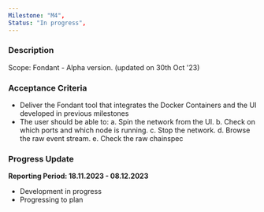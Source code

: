 ```yaml
---
Milestone: "M4",
Status: "In progress",
---
```

<!--lang:en--> 
### Description

Scope: Fondant - Alpha version. (updated on 30th Oct '23)


### Acceptance Criteria
- Deliver the Fondant tool that integrates the Docker Containers and the UI developed in previous milestones
- The user should be able to: 
a. Spin the network from the UI. 
b. Check on which ports and which node is running. 
c. Stop the network. 
d. Browse the raw event stream. 
e. Check the raw chainspec


### Progress Update

**Reporting Period: 18.11.2023 - 08.12.2023**
- Development in progress
- Progressing to plan
